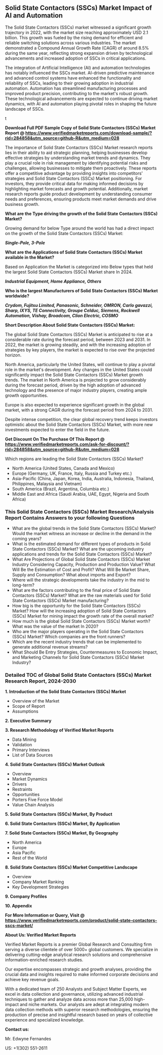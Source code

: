 <h2>Solid State Contactors (SSCs) Market Impact of AI and Automation</h2><p>The Solid State Contactors (SSCs) market witnessed a significant growth trajectory in 2022, with the market size reaching approximately USD 2.1 billion. This growth was fueled by the rising demand for efficient and reliable switching solutions across various industries. The market demonstrated a Compound Annual Growth Rate (CAGR) of around 8.5% during the same year, reflecting strong expansion driven by technological advancements and increased adoption of SSCs in critical applications.</p><p>The integration of Artificial Intelligence (AI) and automation technologies has notably influenced the SSCs market. AI-driven predictive maintenance and advanced control systems have enhanced the functionality and reliability of SSCs, leading to their growing adoption in industrial automation. Automation has streamlined manufacturing processes and improved product precision, contributing to the market's robust growth. These technological advancements are expected to continue driving market dynamics, with AI and automation playing pivotal roles in shaping the future landscape of SSCs.</p>t</p><p id="" class=""><strong>Download Full PDF Sample Copy of Solid State Contactors (SSCs) Market Report @ <a href="https://www.verifiedmarketreports.com/download-sample/?rid=284858&utm_source=github-R&utm_medium=028" target="_blank">https://www.verifiedmarketreports.com/download-sample/?rid=284858&utm_source=github-R&utm_medium=028</a></strong></p><p>The importance of&nbsp;Solid State Contactors (SSCs) Market research reports lies in their ability to aid strategic planning, helping businesses develop effective strategies by understanding market trends and dynamics. They play a crucial role in risk management by identifying potential risks and challenges, allowing businesses to mitigate them proactively. These reports offer a competitive advantage by providing insights into competitors' strategies and Solid State Contactors (SSCs) Market positioning. For investors, they provide critical data for making informed decisions by highlighting market forecasts and growth potential. Additionally, market research reports guide product development by understanding consumer needs and preferences, ensuring products meet market demands and drive business growth.</p><p><strong>What are the&nbsp;Type driving the growth of the Solid State Contactors (SSCs) Market?</strong></p><p id="" class="">Growing demand for below Type around the world has had a direct impact on the growth of the Solid State Contactors (SSCs) Market:</p><em><strong>Single-Pole, 3-Pole</strong></em></p><strong>What are the&nbsp;Applications&nbsp;of Solid State Contactors (SSCs) Market available in the Market?</strong></p><p id="" class="">Based on Application the Market is categorized into Below types that held the largest Solid State Contactors (SSCs) Market share In 2024.</p><em><strong>Industrial Equipment, Home Appliance, Others</strong></em></p><strong>Who is the largest Manufacturers of Solid State Contactors (SSCs) Market worldwide?</strong></p><p><em><strong>Crydom, Fujitsu Limited, Panasonic, Schneider, OMRON, Carlo gavazzi, Sharp, IXYS, TE Connectivity, Groupe Celduc, Siemens, Rockwell Automation, Vishay, Broadcom, Clion Electric, COSMO</strong></em></p><p id="" class=""><strong>Short Description About Solid State Contactors (SSCs) Market:</strong></p><p>The global Solid State Contactors (SSCs) Market is anticipated to rise at a considerable rate during the forecast period, between 2023 and 2031. In 2022, the market is growing steadily, and with the increasing adoption of strategies by key players, the market is expected to rise over the projected horizon.</p><p>North America, particularly the United States, will continue to play a pivotal role in the market's development. Any changes in the United States could significantly impact the Solid State Contactors (SSCs) Market growth trends. The market in North America is projected to grow considerably during the forecast period, driven by the high adoption of advanced technology and the presence of major industry players, creating ample growth opportunities.</p><p>Europe is also expected to experience significant growth in the global market, with a strong CAGR during the forecast period from 2024 to 2031.</p><p>Despite intense competition, the clear global recovery trend keeps investors optimistic about the Solid State Contactors (SSCs) Market, with more new investments expected to enter the field in the future.</p><p id="" class=""><strong>Get Discount On The Purchase Of This Report @ <a href="https://www.verifiedmarketreports.com/ask-for-discount/?rid=284858&utm_source=github-R&utm_medium=028" target="_blank">https://www.verifiedmarketreports.com/ask-for-discount/?rid=284858&utm_source=github-R&utm_medium=028</a></strong></p>Which regions are leading the Solid State Contactors (SSCs) Market?</p><ul><li>North America (United States, Canada and Mexico)</li><li>Europe (Germany, UK, France, Italy, Russia and Turkey etc.)</li><li>Asia-Pacific (China, Japan, Korea, India, Australia, Indonesia, Thailand, Philippines, Malaysia and Vietnam)</li><li>South America (Brazil, Argentina, Columbia etc.)</li><li>Middle East and Africa (Saudi Arabia, UAE, Egypt, Nigeria and South Africa)</li></ul><h3 id="" class="">This Solid State Contactors (SSCs) Market Research/Analysis Report Contains Answers to your following Questions</h3><ul><li>What are the global trends in the Solid State Contactors (SSCs) Market? Would the market witness an increase or decline in the demand in the coming years?</li><li>What is the estimated demand for different types of products in Solid State Contactors (SSCs) Market? What are the upcoming industry applications and trends for the Solid State Contactors (SSCs) Market?</li><li>What Are Projections of Global Solid State Contactors (SSCs) Market Industry Considering Capacity, Production and Production Value? What Will Be the Estimation of Cost and Profit? What Will Be Market Share, Supply and Consumption? What about imports and Export?</li><li>Where will the strategic developments take the industry in the mid to long-term?</li><li>What are the factors contributing to the final price of Solid State Contactors (SSCs) Market? What are the raw materials used for Solid State Contactors (SSCs) Market manufacturing?</li><li>How big is the opportunity for the Solid State Contactors (SSCs) Market? How will the increasing adoption of Solid State Contactors (SSCs) Market for mining impact the growth rate of the overall market?</li><li>How much is the global Solid State Contactors (SSCs) Market worth? What was the value of the market In 2020?</li><li>Who are the major players operating in the Solid State Contactors (SSCs) Market? Which companies are the front runners?</li><li>Which are the recent industry trends that can be implemented to generate additional revenue streams?</li><li>What Should Be Entry Strategies, Countermeasures to Economic Impact, and Marketing Channels for Solid State Contactors (SSCs) Market Industry?</li></ul><h3 id="" class="">Detailed TOC of Global Solid State Contactors (SSCs) Market Research Report, 2024-2030</h3><p id="" class=""><strong>1. Introduction of the Solid State Contactors (SSCs) Market</strong></p><ul><li>Overview of the Market</li><li>Scope of Report</li><li>Assumptions</li></ul><p id="" class=""><strong>2. Executive Summary</strong></p><p id="" class=""><strong>3. Research Methodology of Verified Market Reports</strong></p><ul><li>Data Mining</li><li>Validation</li><li>Primary Interviews</li><li>List of Data Sources</li></ul><p id="" class=""><strong>4. Solid State Contactors (SSCs) Market Outlook</strong></p><ul><li>Overview</li><li>Market Dynamics</li><li>Drivers</li><li>Restraints</li><li>Opportunities</li><li>Porters Five Force Model</li><li>Value Chain Analysis</li></ul><p id="" class=""><strong>5. Solid State Contactors (SSCs) Market, By Product</strong></p><p id="" class=""><strong>6. Solid State Contactors (SSCs) Market, By Application</strong></p><p id="" class=""><strong>7. Solid State Contactors (SSCs) Market, By Geography</strong></p><ul><li>North America</li><li>Europe</li><li>Asia Pacific</li><li>Rest of the World</li></ul><p id="" class=""><strong>8. Solid State Contactors (SSCs) Market Competitive Landscape</strong></p><ul><li>Overview</li><li>Company Market Ranking</li><li>Key Development Strategies</li></ul><p id="" class=""><strong>9. Company Profiles</strong></p><p id="" class=""><strong>10. Appendix</strong></p><p id="" class=""><strong>For More Information or Query, Visit @ <a href="https://www.verifiedmarketreports.com/product/solid-state-contactors-sscs-market/" target="_blank">https://www.verifiedmarketreports.com/product/solid-state-contactors-sscs-market/</a></strong></p><p id="" class=""><strong>About Us: Verified Market Reports</strong></p><p id="" class="">Verified Market Reports is a premier Global Research and Consulting firm serving a diverse clientele of over 5000+ global customers. We specialize in delivering cutting-edge analytical research solutions and comprehensive information-enriched research studies.</p><p id="" class="">Our expertise encompasses strategic and growth analyses, providing the crucial data and insights required to make informed corporate decisions and achieve key revenue goals.</p><p id="" class="">With a dedicated team of 250 Analysts and Subject Matter Experts, we excel in data collection and governance, utilizing advanced industrial techniques to gather and analyze data across more than 25,000 high-impact and niche markets. Our analysts are adept at integrating modern data collection methods with superior research methodologies, ensuring the production of precise and insightful research based on years of collective experience and specialized knowledge.</p><p id="" class=""><strong>Contact us:</strong></p><p id="" class="">Mr. Edwyne Fernandes</p><p id="" class="">US: +1(302) 551-2611</p>
